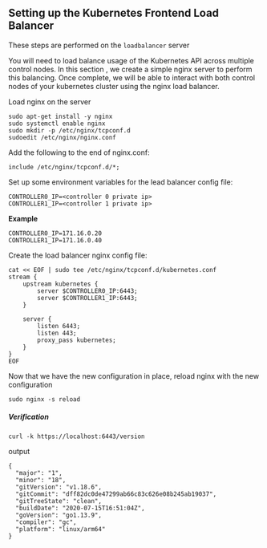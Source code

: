 ## Setting up the Kubernetes Frontend Load Balancer

These steps are performed on the `loadbalancer` server

You will need to load balance usage of the Kubernetes API across multiple control nodes. In this section , we create a simple nginx server to perform this balancing. Once complete, we will be able to interact with both
control nodes of your kubernetes cluster using the nginx load balancer.

Load nginx on the server
```
sudo apt-get install -y nginx
sudo systemctl enable nginx
sudo mkdir -p /etc/nginx/tcpconf.d
sudoedit /etc/nginx/nginx.conf
```
Add the following to the end of nginx.conf:
```
include /etc/nginx/tcpconf.d/*;
```
Set up some environment variables for the lead balancer config file:

```
CONTROLLER0_IP=<controller 0 private ip>
CONTROLLER1_IP=<controller 1 private ip>
```
**Example**
```
CONTROLLER0_IP=171.16.0.20
CONTROLLER1_IP=171.16.0.40
```

Create the load balancer nginx config file:
```
cat << EOF | sudo tee /etc/nginx/tcpconf.d/kubernetes.conf
stream {
    upstream kubernetes {
        server $CONTROLLER0_IP:6443;
        server $CONTROLLER1_IP:6443;
    }

    server {
        listen 6443;
        listen 443;
        proxy_pass kubernetes;
    }
}
EOF
```
Now that we have the new configuration in place, reload nginx  with the new configuration
```
sudo nginx -s reload
```
##### Verification
```
curl -k https://localhost:6443/version
```
output
```
{
  "major": "1",
  "minor": "18",
  "gitVersion": "v1.18.6",
  "gitCommit": "dff82dc0de47299ab66c83c626e08b245ab19037",
  "gitTreeState": "clean",
  "buildDate": "2020-07-15T16:51:04Z",
  "goVersion": "go1.13.9",
  "compiler": "gc",
  "platform": "linux/arm64"
}
```
